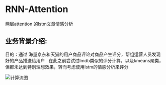 # RNN-Attention
两层attention 的lstm文章情感分析
 
## 业务背景介绍:  
目的：通过 海量京东和天猫的用户商品评论对商品产生评分，帮组运营人员发现好的产品推送给用户  
在此之前尝试过Imdb类似的评分计算，以及kmeans聚类，但都未达到特别理想效果，转而考虑使用lstm的情感分析来评分

![计算流图](https://github.com/rebornfly/RNN-Attention/blob/master/img/graph.png)
